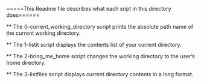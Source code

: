 =====This Readme file describes what each sript in this directory does======

** The 0-current_working_directory script prints the absolute path name of the current working directory.

** The 1-listit script displays the contents list of your current directory.

** The 2-bring_me_home script changes the working directory to the user’s home directory.

** The 3-listfiles script displays current directory contents in a long format.
